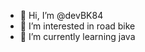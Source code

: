- 👋 Hi, I’m @devBK84
- 👀 I’m interested in road bike
- 🌱 I’m currently learning java
<!---
devBK84/devBK84 is a ✨ special ✨ repository because its `README.md` (this file) appears on your GitHub profile.
You can click the Preview link to take a look at your changes.
--->
